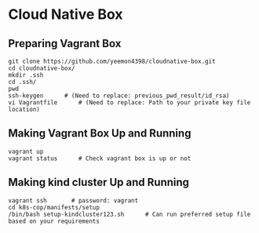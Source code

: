 # Cloud Native Box

## Preparing Vagrant Box
```
git clone https://github.com/yeemon4398/cloudnative-box.git
cd cloudnative-box/
mkdir .ssh
cd .ssh/
pwd
ssh-keygen      # (Need to replace: previous_pwd_result/id_rsa)
vi Vagrantfile      # (Need to replace: Path to your private key file location)
```

## Making Vagrant Box Up and Running
```
vagrant up
vagrant status      # Check vagrant box is up or not
```

## Making kind cluster Up and Running
```
vagrant ssh       # password: vagrant
cd k8s-cop/manifests/setup
/bin/bash setup-kindcluster123.sh      # Can run preferred setup file based on your requirements
```
